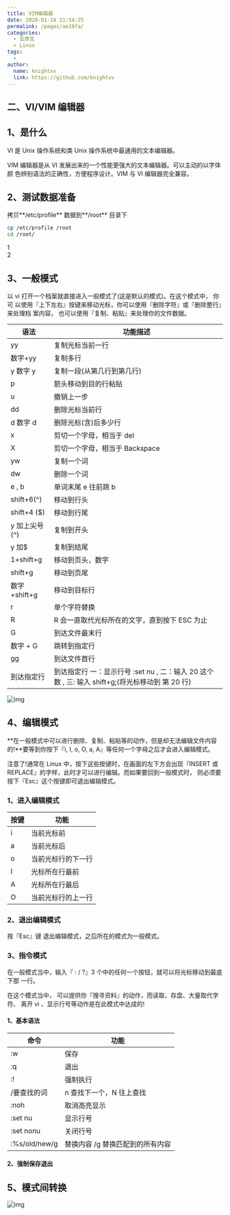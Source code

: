 ```yaml
---
title: VIM编辑器
date: 2020-01-18 21:54:25
permalink: /pages/ae19fa/
categories:
  - 云原生
  - Linux
tags:
  - 
author: 
  name: knightxv
  link: https://github.com/knightxv
---
```

##  二、VI/VIM 编辑器

##  1、是什么

VI 是 Unix 操作系统和类 Unix 操作系统中最通用的文本编辑器。

VIM 编辑器是从 VI 发展出来的一个性能更强大的文本编辑器。可以主动的以字体颜 色辨别语法的正确性，方便程序设计。VIM 与 VI 编辑器完全兼容。

##  2、测试数据准备

拷贝\*\*/etc/profile\*\* 数据到\*\*/root\*\* 目录下

```sh
cp /etc/profile /root
cd /root/
```

1  
2

##  3、一般模式

以 vi 打开一个档案就直接进入一般模式了(这是默认的模式)。在这个模式中， 你可 以使用『上下左右』按键来移动光标，你可以使用『删除字符』或『删除整行』来处理档 案内容， 也可以使用『复制、粘贴』来处理你的文件数据。

| 语法          | 功能描述                                                                                        |
| ------------- | ----------------------------------------------------------------------------------------------- |
| yy            | 复制光标当前一行                                                                                |
| 数字+yy       | 复制多行                                                                                        |
| y 数字 y      | 复制一段(从第几行到第几行)                                                                      |
| p             | 箭头移动到目的行粘贴                                                                            |
| u             | 撤销上一步                                                                                      |
| dd            | 删除光标当前行                                                                                  |
| d 数字 d      | 删除光标(含)后多少行                                                                            |
| x             | 剪切一个字母，相当于 del                                                                        |
| X             | 剪切一个字母，相当于 Backspace                                                                  |
| yw            | 复制一个词                                                                                      |
| dw            | 删除一个词                                                                                      |
| e , b         | 单词末尾 e 往前跳 b                                                                             |
| shift+6(^)    | 移动到行头                                                                                      |
| shift+4 ($)   | 移动到行尾                                                                                      |
| y 加上尖号(^) | 复制到开头                                                                                      |
| y 加$         | 复制到结尾                                                                                      |
| 1+shift+g     | 移动到页头，数字                                                                                |
| shift+g       | 移动到页尾                                                                                      |
| 数字+shift+g  | 移动到目标行                                                                                    |
| r             | 单个字符替换                                                                                    |
| R             | R 会一直取代光标所在的文字，直到按下 ESC 为止                                                   |
| G             | 到达文件最末行                                                                                  |
| 数字 + G      | 跳转到指定行                                                                                    |
| gg            | 到达文件首行                                                                                    |
| 到达指定行    | 到达指定行 一：显示行号 :set nu , 二：输入 20 这个数 , 三: 输入 shift+g;(将光标移动到 第 20 行) |

![img](https://www.runoob.com/wp-content/uploads/2015/10/classic1.gif)

##  4、编辑模式

\*\*在一般模式中可以进行删除、复制、粘贴等的动作，但是却无法编辑文件内容的!\*\*要等到你按下『i, I, o, O, a, A』等任何一个字母之后才会进入编辑模式。

注意了!通常在 Linux 中，按下这些按键时，在画面的左下方会出现『INSERT 或 REPLACE』的字样，此时才可以进行编辑。而如果要回到一般模式时， 则必须要按下『Esc』这个按键即可退出编辑模式。

###  1、进入编辑模式

| 按键 | 功能               |
| ---- | ------------------ |
| i    | 当前光标前         |
| a    | 当前光标后         |
| o    | 当前光标行的下一行 |
| I    | 光标所在行最前     |
| A    | 光标所在行最后     |
| O    | 当前光标行的上一行 |

###  2、退出编辑模式

按『Esc』键 退出编辑模式，之后所在的模式为一般模式。

###  3、指令模式

在一般模式当中，输入『 : / ?』3 个中的任何一个按钮，就可以将光标移动到最底下那 一行。

在这个模式当中， 可以提供你『搜寻资料』的动作，而读取、存盘、大量取代字符、 离开 vi 、显示行号等动作是在此模式中达成的!

####  1、基本语法

| 命令          | 功能                             |
| ------------- | -------------------------------- |
| :w            | 保存                             |
| :q            | 退出                             |
| :!            | 强制执行                         |
| /要查找的词   | n 查找下一个，N 往上查找         |
| :noh          | 取消高亮显示                     |
| :set nu       | 显示行号                         |
| :set nonu     | 关闭行号                         |
| :%s/old/new/g | 替换内容 /g 替换匹配到的所有内容 |

####  2、强制保存退出

##  5、模式间转换

![img](https://cdn.staticaly.com/gh/knightxv/image-hosting@master/20230118/1147480-20170723161647424-1188380370.1p30gyosozgg.webp)
